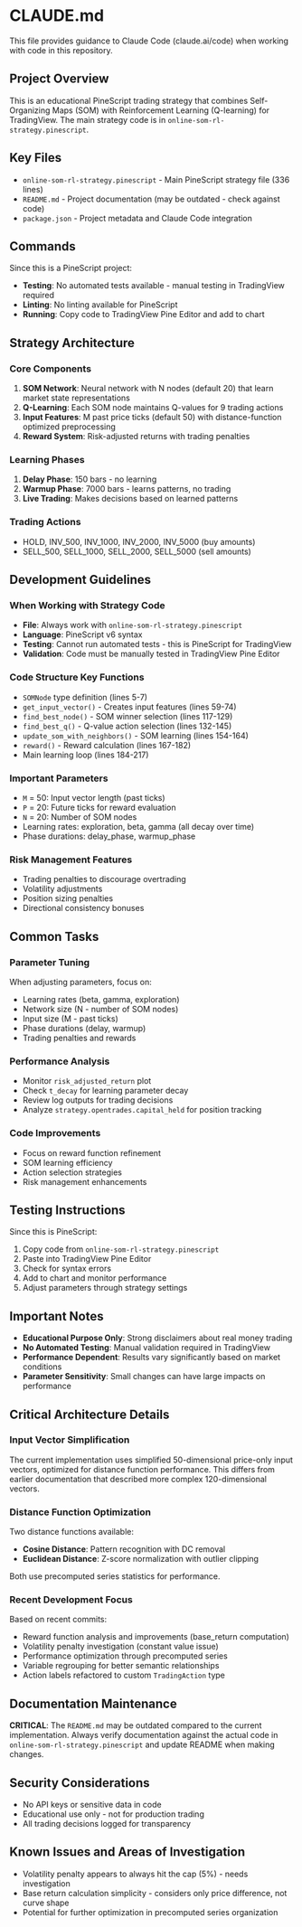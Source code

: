 # CLAUDE.md

This file provides guidance to Claude Code (claude.ai/code) when working with code in this repository.

## Project Overview

This is an educational PineScript trading strategy that combines Self-Organizing Maps (SOM) with Reinforcement Learning (Q-learning) for TradingView. The main strategy code is in `online-som-rl-strategy.pinescript`.

## Key Files

- `online-som-rl-strategy.pinescript` - Main PineScript strategy file (336 lines)
- `README.md` - Project documentation (may be outdated - check against code)
- `package.json` - Project metadata and Claude Code integration

## Commands

Since this is a PineScript project:

- **Testing**: No automated tests available - manual testing in TradingView required
- **Linting**: No linting available for PineScript
- **Running**: Copy code to TradingView Pine Editor and add to chart

## Strategy Architecture

### Core Components

1. **SOM Network**: Neural network with N nodes (default 20) that learn market state representations
2. **Q-Learning**: Each SOM node maintains Q-values for 9 trading actions
3. **Input Features**: M past price ticks (default 50) with distance-function optimized preprocessing
4. **Reward System**: Risk-adjusted returns with trading penalties

### Learning Phases

1. **Delay Phase**: 150 bars - no learning
2. **Warmup Phase**: 7000 bars - learns patterns, no trading  
3. **Live Trading**: Makes decisions based on learned patterns

### Trading Actions

- HOLD, INV_500, INV_1000, INV_2000, INV_5000 (buy amounts)
- SELL_500, SELL_1000, SELL_2000, SELL_5000 (sell amounts)

## Development Guidelines

### When Working with Strategy Code

- **File**: Always work with `online-som-rl-strategy.pinescript`
- **Language**: PineScript v6 syntax
- **Testing**: Cannot run automated tests - this is PineScript for TradingView
- **Validation**: Code must be manually tested in TradingView Pine Editor

### Code Structure Key Functions

- `SOMNode` type definition (lines 5-7)
- `get_input_vector()` - Creates input features (lines 59-74)
- `find_best_node()` - SOM winner selection (lines 117-129)
- `find_best_q()` - Q-value action selection (lines 132-145)
- `update_som_with_neighbors()` - SOM learning (lines 154-164)
- `reward()` - Reward calculation (lines 167-182)
- Main learning loop (lines 184-217)

### Important Parameters

- `M` = 50: Input vector length (past ticks)
- `P` = 20: Future ticks for reward evaluation
- `N` = 20: Number of SOM nodes
- Learning rates: exploration, beta, gamma (all decay over time)
- Phase durations: delay_phase, warmup_phase

### Risk Management Features

- Trading penalties to discourage overtrading
- Volatility adjustments
- Position sizing penalties  
- Directional consistency bonuses

## Common Tasks

### Parameter Tuning

When adjusting parameters, focus on:

- Learning rates (beta, gamma, exploration)
- Network size (N - number of SOM nodes)
- Input size (M - past ticks)
- Phase durations (delay, warmup)
- Trading penalties and rewards

### Performance Analysis

- Monitor `risk_adjusted_return` plot
- Check `t_decay` for learning parameter decay
- Review log outputs for trading decisions
- Analyze `strategy.opentrades.capital_held` for position tracking

### Code Improvements

- Focus on reward function refinement
- SOM learning efficiency
- Action selection strategies
- Risk management enhancements

## Testing Instructions

Since this is PineScript:

1. Copy code from `online-som-rl-strategy.pinescript`
2. Paste into TradingView Pine Editor
3. Check for syntax errors
4. Add to chart and monitor performance
5. Adjust parameters through strategy settings

## Important Notes

- **Educational Purpose Only**: Strong disclaimers about real money trading
- **No Automated Testing**: Manual validation required in TradingView
- **Performance Dependent**: Results vary significantly based on market conditions
- **Parameter Sensitivity**: Small changes can have large impacts on performance

## Critical Architecture Details

### Input Vector Simplification

The current implementation uses simplified 50-dimensional price-only input vectors, optimized for distance function performance. This differs from earlier documentation that described more complex 120-dimensional vectors.

### Distance Function Optimization

Two distance functions available:

- **Cosine Distance**: Pattern recognition with DC removal
- **Euclidean Distance**: Z-score normalization with outlier clipping

Both use precomputed series statistics for performance.

### Recent Development Focus

Based on recent commits:

- Reward function analysis and improvements (base_return computation)
- Volatility penalty investigation (constant value issue)
- Performance optimization through precomputed series
- Variable regrouping for better semantic relationships
- Action labels refactored to custom `TradingAction` type

## Documentation Maintenance

**CRITICAL**: The `README.md` may be outdated compared to the current implementation. Always verify documentation against the actual code in `online-som-rl-strategy.pinescript` and update README when making changes.

## Security Considerations

- No API keys or sensitive data in code
- Educational use only - not for production trading
- All trading decisions logged for transparency

## Known Issues and Areas of Investigation

- Volatility penalty appears to always hit the cap (5%) - needs investigation
- Base return calculation simplicity - considers only price difference, not curve shape
- Potential for further optimization in precomputed series organization
